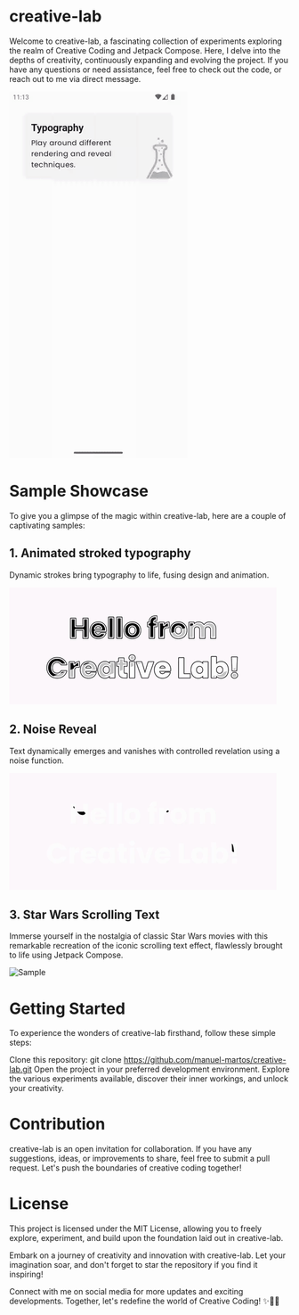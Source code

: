 # creative-lab
Welcome to creative-lab, a fascinating collection of experiments exploring the realm of Creative Coding and Jetpack Compose. Here, I delve into the depths of creativity, continuously expanding and evolving the project. If you have any questions or need assistance, feel free to check out the code, or reach out to me via direct message.

![Sample](img/creative-lab.gif)

# Sample Showcase
To give you a glimpse of the magic within creative-lab, here are a couple of captivating samples:

## 1. Animated stroked typography
Dynamic strokes bring typography to life, fusing design and animation.

![Sample](img/stroke-animation.gif) 

## 2. Noise Reveal
Text dynamically emerges and vanishes with controlled revelation using a noise function.

![Sample](img/noisy-reveal.gif) 


## 3. Star Wars Scrolling Text
Immerse yourself in the nostalgia of classic Star Wars movies with this remarkable recreation of the iconic scrolling text effect, flawlessly brought to life using Jetpack Compose.

![Sample](img/star-wars-effect.gif) 

# Getting Started
To experience the wonders of creative-lab firsthand, follow these simple steps:

Clone this repository: git clone https://github.com/manuel-martos/creative-lab.git
Open the project in your preferred development environment.
Explore the various experiments available, discover their inner workings, and unlock your creativity.

# Contribution
creative-lab is an open invitation for collaboration. If you have any suggestions, ideas, or improvements to share, feel free to submit a pull request. Let's push the boundaries of creative coding together!

# License
This project is licensed under the MIT License, allowing you to freely explore, experiment, and build upon the foundation laid out in creative-lab.

Embark on a journey of creativity and innovation with creative-lab. Let your imagination soar, and don't forget to star the repository if you find it inspiring!

Connect with me on social media for more updates and exciting developments. Together, let's redefine the world of Creative Coding! ✨🎨🚀
